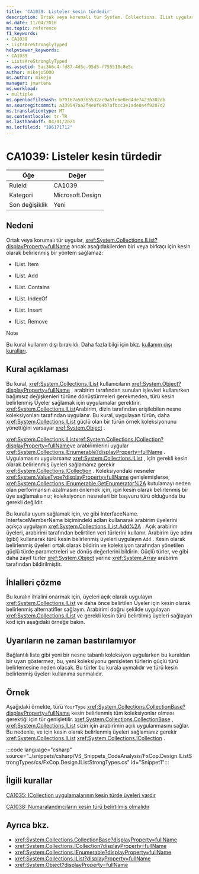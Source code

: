 ```yaml
---
title: 'CA1039: Listeler kesin türdedir'
description: Ortak veya korumalı tür System. Collections. IList uygular, ancak türü kesin belirlenmiş bir yöntem sağlamaz.
ms.date: 11/04/2016
ms.topic: reference
f1_keywords:
- CA1039
- ListsAreStronglyTyped
helpviewer_keywords:
- CA1039
- ListsAreStronglyTyped
ms.assetid: 5ac366c4-fd87-4d5c-95d5-f755510c8e5c
author: mikejo5000
ms.author: mikejo
manager: jmartens
ms.workload:
- multiple
ms.openlocfilehash: b79167a50365532ac9a5fe6e0ed4de7423b302db
ms.sourcegitcommit: a339547aa2f4e0f64b7afbcc3e1ade0a4f9287d2
ms.translationtype: MT
ms.contentlocale: tr-TR
ms.lasthandoff: 04/01/2021
ms.locfileid: "106171712"
---
```

# <a name="ca1039-lists-are-strongly-typed"></a>CA1039: Listeler kesin türdedir

|Öğe|Değer|
|-|-|
|RuleId|CA1039|
|Kategori|Microsoft.Design|
|Son değişiklik|Yeni|

## <a name="cause"></a>Nedeni

Ortak veya korumalı tür uygular, <xref:System.Collections.IList?displayProperty=fullName> ancak aşağıdakilerden biri veya birkaçı için kesin olarak belirlenmiş bir yöntem sağlamaz:

- IList. Item

- IList. Add

- IList. Contains

- IList. IndexOf

- IList. Insert

- IList. Remove

> [!NOTE]
> Bu kural kullanım dışı bırakıldı. Daha fazla bilgi için bkz. [kullanım dışı kuralları](fxcop-unported-deprecated-rules.md).

## <a name="rule-description"></a>Kural açıklaması

Bu kural, <xref:System.Collections.IList> kullanıcıların <xref:System.Object?displayProperty=fullName> , arabirim tarafından sunulan işlevleri kullanırken bağımsız değişkenleri türüne dönüştürmeleri gerekmeden, türü kesin belirlenmiş Üyeler sağlamak için uygulamalar gerektirir. <xref:System.Collections.IList>Arabirim, dizin tarafından erişilebilen nesne koleksiyonları tarafından uygulanır. Bu kural, uygulayan türün, daha <xref:System.Collections.IList> güçlü olan bir türün örnek koleksiyonunu yönettiğini varsayar <xref:System.Object> .

<xref:System.Collections.IList><xref:System.Collections.ICollection?displayProperty=fullName>ve arabirimlerini uygular <xref:System.Collections.IEnumerable?displayProperty=fullName> . Uygulamasını uygularsanız <xref:System.Collections.IList> , için gerekli kesin olarak belirlenmiş üyeleri sağlamanız gerekir <xref:System.Collections.ICollection> . Koleksiyondaki nesneler <xref:System.ValueType?displayProperty=fullName> genişlemişlerse, <xref:System.Collections.IEnumerable.GetEnumerator%2A> kutulamayı neden olan performansın azalmasını önlemek için, için kesin olarak belirlenmiş bir üye sağlamalısınız; koleksiyonun nesneleri bir başvuru türü olduğunda bu gerekli değildir.

Bu kuralla uyum sağlamak için, ve gibi InterfaceName. InterfaceMemberName biçimindeki adları kullanarak arabirim üyelerini açıkça uygulayın <xref:System.Collections.IList.Add%2A> . Açık arabirim üyeleri, arabirimi tarafından belirtilen veri türlerini kullanır. Arabirim üye adını (gibi) kullanarak türü kesin belirlenmiş üyeleri uygulayın `Add` . Kesin olarak belirlenmiş üyeleri ortak olarak bildirin ve koleksiyon tarafından yönetilen güçlü türde parametreleri ve dönüş değerlerini bildirin. Güçlü türler, ve gibi daha zayıf türler <xref:System.Object> yerine <xref:System.Array> arabirim tarafından bildirilmiştir.

## <a name="how-to-fix-violations"></a>İhlalleri çözme
Bu kuralın ihlalini onarmak için, üyeleri açık olarak uygulayın <xref:System.Collections.IList> ve daha önce belirtilen Üyeler için kesin olarak belirlenmiş alternatifler sağlayın. Arabirimi doğru şekilde uygulayan <xref:System.Collections.IList> ve gerekli kesin türü belirtilmiş üyeleri sağlayan kod için aşağıdaki örneğe bakın.

## <a name="when-to-suppress-warnings"></a>Uyarıların ne zaman bastırılamıyor
Bağlantılı liste gibi yeni bir nesne tabanlı koleksiyon uygularken bu kuraldan bir uyarı göstermez, bu, yeni koleksiyonu genişleten türlerin güçlü türü belirlemesine neden olacak. Bu türler bu kurala uymalıdır ve türü kesin belirlenmiş üyeleri kullanıma sunmalıdır.

## <a name="example"></a>Örnek
Aşağıdaki örnekte, türü `YourType` <xref:System.Collections.CollectionBase?displayProperty=fullName> kesin belirlenmiş tüm koleksiyonlar olması gerektiği için tür genişletilir. <xref:System.Collections.CollectionBase> , <xref:System.Collections.IList> sizin için arabirimin açık uygulanmasını sağlar. Bu nedenle, ve için kesin olarak belirlenmiş üyeleri sağlamanız gerekir <xref:System.Collections.IList> <xref:System.Collections.ICollection> .

:::code language="csharp" source="../snippets/csharp/VS_Snippets_CodeAnalysis/FxCop.Design.IListStrongTypes/cs/FxCop.Design.IListStrongTypes.cs" id="Snippet1":::

## <a name="related-rules"></a>İlgili kurallar
[CA1035: ICollection uygulamalarının kesin türde üyeleri vardır](../code-quality/ca1035.md)

[CA1038: Numaralandırıcıların kesin türü belirtilmiş olmalıdır](../code-quality/ca1038.md)

## <a name="see-also"></a>Ayrıca bkz.

- <xref:System.Collections.CollectionBase?displayProperty=fullName>
- <xref:System.Collections.ICollection?displayProperty=fullName>
- <xref:System.Collections.IEnumerable?displayProperty=fullName>
- <xref:System.Collections.IList?displayProperty=fullName>
- <xref:System.Object?displayProperty=fullName>
